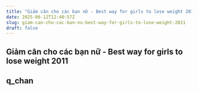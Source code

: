 ```yaml
---
title: "Giảm cân cho các bạn nữ - Best way for girls to lose weight 2011"
date: 2025-06-12T12:40:57Z
slug: giam-can-cho-cac-ban-nu-best-way-for-girls-to-lose-weight-2011
draft: false
---
```


## Giảm cân cho các bạn nữ - Best way for girls to lose weight 2011

## q_chan


